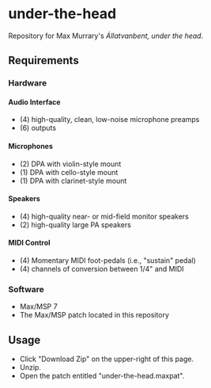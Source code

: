# under-the-head
Repository for Max Murrary's *Állatvanbent, under the head*.

## Requirements

### Hardware

#### Audio Interface
- (4) high-quality, clean, low-noise microphone preamps
- (6) outputs

#### Microphones
- (2) DPA with violin-style mount
- (1) DPA with cello-style mount
- (1) DPA with clarinet-style mount

#### Speakers 

- (4) high-quality near- or mid-field monitor speakers
- (2) high-quality large PA speakers

#### MIDI Control

- (4) Momentary MIDI foot-pedals (i.e., "sustain" pedal)
- (4) channels of conversion between 1/4" and MIDI

### Software

- Max/MSP 7
- The Max/MSP patch located in this repository

## Usage

- Click "Download Zip" on the upper-right of this page. 
- Unzip.
- Open the patch entitled "under-the-head.maxpat".
